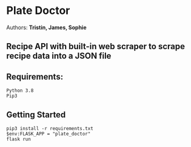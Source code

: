 # Plate Doctor
Authors:
**Tristin, James, Sophie**

## Recipe API with built-in web scraper to scrape recipe data into a JSON file

## Requirements:
```
Python 3.8
Pip3

```
## Getting Started

```
pip3 install -r requirements.txt
$env:FLASK_APP = "plate_doctor"
flask run

```
